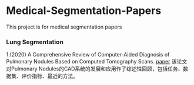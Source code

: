 # Medical-Segmentation-Papers
This project is for medical segmentation papers

### Lung Segmentation
1.(2020) A Comprehensive Review of Computer-Aided Diagnosis of Pulmonary Nodules Based on Computed Tomography Scans. [paper](https://ieeexplore.ieee.org/stamp/stamp.jsp?tp=&arnumber=9173767)
该论文对Pulmonary Nodules的CAD系统的发展和应用作了综述性回顾，包括任务、数据集、评价指标、最近的方法。

